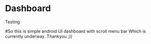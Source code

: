 # Dashboard
Testing

#So this is simple android UI dashboard with scroll menu bar Which is currently underway.
Thankyou ;))

